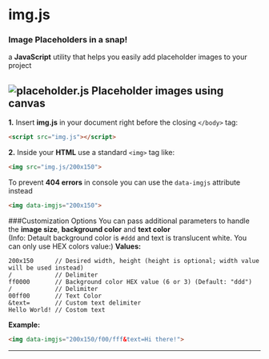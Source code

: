 # img.js
### Image Placeholders in a snap!
a **JavaScript** utility that helps you easily add placeholder images to your project

![placeholder.js Placeholder images using canvas](http://i.imgur.com/fYCYFxf.png)
---

**1.** Insert **img.js** in your document right before the closing `</body>` tag:
```html
<script src="img.js"></script>
```
**2.** Inside your **HTML** use a standard `<img>` tag like:
```html
<img src="img.js/200x150">
````

To prevent **404 errors** in console you can use the `data-imgjs` attribute instead
```html
<img data-imgjs="200x150">
````

###Customization Options
You can pass additional parameters to handle the **image size**, **background color** and **text color**  
(Info: Detault background color is `#ddd` and text is translucent white. You can only use HEX colors value:)
**Values:**  
```
200x150      // Desired width, height (height is optional; width value will be used instead)
/            // Delimiter
ff0000       // Background color HEX value (6 or 3) (Default: "ddd")
/            // Delimiter
00ff00       // Text Color
&text=       // Custom text delimiter
Hello World! // Costom text
```
**Example:**  

```html
<img data-imgjs="200x150/f00/fff&text=Hi there!">
````
---
